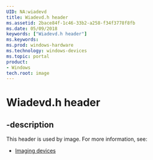 ```yaml
---
UID: NA:wiadevd
title: Wiadevd.h header
ms.assetid: 2bace84f-1c46-33b2-a258-f34f3778f8fb
ms.date: 05/09/2018
keywords: ["Wiadevd.h header"]
ms.keywords: 
ms.prod: windows-hardware
ms.technology: windows-devices
ms.topic: portal
product:
- Windows
tech.root: image
---
```


# Wiadevd.h header

## -description

This header is used by image. For more information, see:

- [Imaging devices](../_image/index.md)
